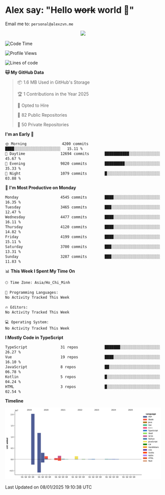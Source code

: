 # Alex say: "Hello ~~work~~ world 🐾"
Email me to: `personal@alexzvn.me`


<p align=center>
  <a href="https://skillicons.dev">
    <img src="https://skillicons.dev/icons?i=ts,js,php,nodejs,bun,vue,nuxt,react,svelte,tauri,laravel,rust,mongodb,docker,electron,redis,rabbitmq,tailwind,git,cloudflare,elysia,mysql,nginx,rollupjs,sentry,ubuntu,yarn,html,css,vite" />
  </a>
</p>

<!--START_SECTION:waka-->
![Code Time](http://img.shields.io/badge/Code%20Time-1%2C066%20hrs%2055%20mins-blue)

![Profile Views](http://img.shields.io/badge/Profile%20Views-1-blue)

![Lines of code](https://img.shields.io/badge/From%20Hello%20World%20I%27ve%20Written-40.7%20million%20lines%20of%20code-blue)

**🐱 My GitHub Data** 

> 📦 1.6 MB Used in GitHub's Storage 
 > 
> 🏆 1 Contributions in the Year 2025
 > 
> 💼 Opted to Hire
 > 
> 📜 82 Public Repositories 
 > 
> 🔑 50 Private Repositories 
 > 
**I'm an Early 🐤** 

```text
🌞 Morning                4200 commits        ████░░░░░░░░░░░░░░░░░░░░░   15.11 % 
🌆 Daytime                12694 commits       ███████████░░░░░░░░░░░░░░   45.67 % 
🌃 Evening                9820 commits        █████████░░░░░░░░░░░░░░░░   35.33 % 
🌙 Night                  1079 commits        █░░░░░░░░░░░░░░░░░░░░░░░░   03.88 % 
```
📅 **I'm Most Productive on Monday** 

```text
Monday                   4545 commits        ████░░░░░░░░░░░░░░░░░░░░░   16.35 % 
Tuesday                  3465 commits        ███░░░░░░░░░░░░░░░░░░░░░░   12.47 % 
Wednesday                4477 commits        ████░░░░░░░░░░░░░░░░░░░░░   16.11 % 
Thursday                 4120 commits        ████░░░░░░░░░░░░░░░░░░░░░   14.82 % 
Friday                   4199 commits        ████░░░░░░░░░░░░░░░░░░░░░   15.11 % 
Saturday                 3700 commits        ███░░░░░░░░░░░░░░░░░░░░░░   13.31 % 
Sunday                   3287 commits        ███░░░░░░░░░░░░░░░░░░░░░░   11.83 % 
```


📊 **This Week I Spent My Time On** 

```text
🕑︎ Time Zone: Asia/Ho_Chi_Minh

💬 Programming Languages: 
No Activity Tracked This Week

🔥 Editors: 
No Activity Tracked This Week

💻 Operating System: 
No Activity Tracked This Week
```

**I Mostly Code in TypeScript** 

```text
TypeScript               31 repos            ███████░░░░░░░░░░░░░░░░░░   26.27 % 
Vue                      19 repos            ████░░░░░░░░░░░░░░░░░░░░░   16.10 % 
JavaScript               8 repos             ██░░░░░░░░░░░░░░░░░░░░░░░   06.78 % 
Kotlin                   5 repos             █░░░░░░░░░░░░░░░░░░░░░░░░   04.24 % 
HTML                     3 repos             █░░░░░░░░░░░░░░░░░░░░░░░░   02.54 % 
```



**Timeline**

![Lines of Code chart](https://raw.githubusercontent.com/alexzvn/alexzvn/main/assets/bar_graph.png)


 Last Updated on 08/01/2025 19:10:38 UTC
<!--END_SECTION:waka-->

